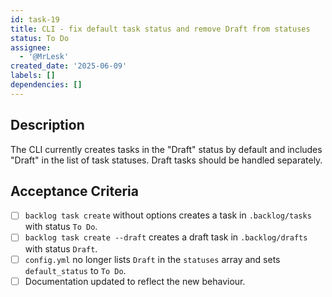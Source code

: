 ```yaml
---
id: task-19
title: CLI - fix default task status and remove Draft from statuses
status: To Do
assignee:
  - '@MrLesk'
created_date: '2025-06-09'
labels: []
dependencies: []
---
```

## Description
The CLI currently creates tasks in the "Draft" status by default and includes "Draft" in the list of task statuses. Draft tasks should be handled separately.

## Acceptance Criteria
- [ ] `backlog task create` without options creates a task in `.backlog/tasks` with status `To Do`.
- [ ] `backlog task create --draft` creates a draft task in `.backlog/drafts` with status `Draft`.
- [ ] `config.yml` no longer lists `Draft` in the `statuses` array and sets `default_status` to `To Do`.
- [ ] Documentation updated to reflect the new behaviour.
